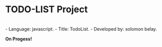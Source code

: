 # TODO-LIST Project
</br>
</hr>
- Language: javascript.
- Title: TodoList.
- Developed by: solomon belay.

**On Progess!**
